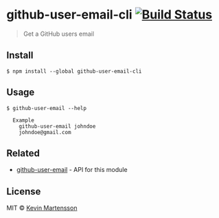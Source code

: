 # github-user-email-cli [![Build Status](https://travis-ci.org/kevva/github-user-email-cli.svg?branch=master)](https://travis-ci.org/kevva/github-user-email-cli)

> Get a GitHub users email


## Install

```
$ npm install --global github-user-email-cli
```


## Usage

```
$ github-user-email --help

  Example
    github-user-email johndoe
    johndoe@gmail.com
```


## Related

* [github-user-email](https://github.com/kevva/github-user-email) - API for this module


## License

MIT © [Kevin Martensson](https://github.com/kevva)
